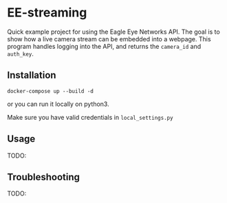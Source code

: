 # EE-streaming #
Quick example project for using the Eagle Eye Networks API.  The goal is to show how a live camera stream can be embedded into a webpage.  This program handles logging into the API, and returns the `camera_id` and `auth_key`.

## Installation ##
`docker-compose up --build -d`

or you can run it locally on python3.

Make sure you have valid credentials in  `local_settings.py`


## Usage ##
TODO:


## Troubleshooting ##
TODO:

